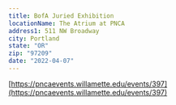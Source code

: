 ```yaml
---
title: BofA Juried Exhibition
locationName: The Atrium at PNCA
address1: 511 NW Broadway
city: Portland
state: "OR"
zip: "97209"
date: "2022-04-07"
---
```


[https://pncaevents.willamette.edu/events/397](https://pncaevents.willamette.edu/events/397)

